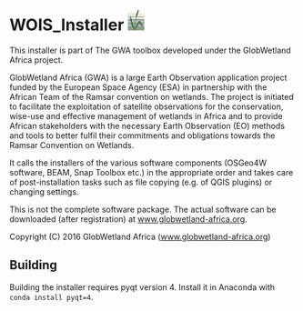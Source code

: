 # WOIS_Installer <img src="https://github.com/DHI-GRAS/GWA_Installer/blob/master/GWA.ico" height="40">

This installer is part of The GWA toolbox developed under the GlobWetland Africa project. 

GlobWetland Africa (GWA) is a large Earth Observation application project funded by the European Space Agency (ESA) in partnership with
the African Team of the Ramsar convention on wetlands. The project is initiated to facilitate the exploitation of satellite observations
for the conservation, wise-use and effective management of wetlands in Africa and to provide African stakeholders with the necessary Earth
Observation (EO) methods and tools to better fulfil their commitments and obligations towards the Ramsar Convention on Wetlands. 

It calls the installers of the various software components (OSGeo4W software, BEAM, Snap Toolbox etc.) in the appropriate order and takes
care of post-installation tasks such as file copying (e.g. of QGIS plugins) or changing settings.

This is not the complete  software package. The actual software can be downloaded (after registration) at www.globwetland-africa.org.

Copyright (C) 2016 GlobWetland Africa (www.globwetland-africa.org) 


## Building

Building the installer requires pyqt version 4. Install it in Anaconda with `conda install pyqt=4`.
